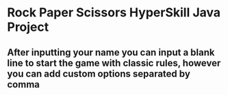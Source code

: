 # Rock Paper Scissors HyperSkill Java Project

## After inputting your name you can input a blank line to start the game with classic rules, however you can add custom options separated by comma
